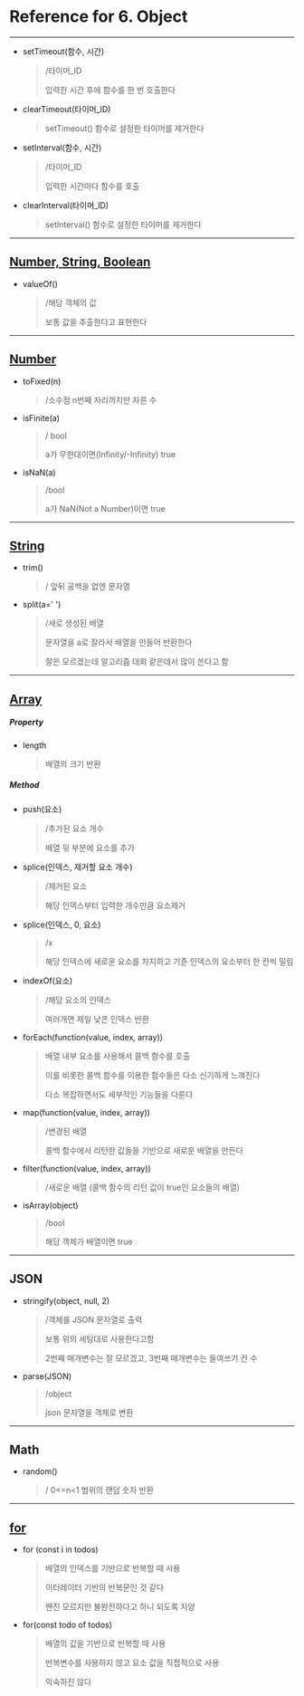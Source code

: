 # Reference for **6. Object**

***

- setTimeout(함수, 시간)

  > /타이머_ID
  >
  > 입력한 시간 후에 함수를 한 번 호출한다

- clearTimeout(타이머_ID)

  > setTimeout() 함수로 설정한 타이머를 제거한다

- setInterval(함수, 시간)

  > /타이머_ID
  >
  > 입력한 시간마다 함수를 호출

- clearInterval(타이머_ID)

  > setInterval() 함수로 설정한 타이머를 제거한다



***

## <u>Number, String, Boolean</u>

- valueOf()

  > /해당 객체의 값
  >
  > 보통 값을 추출한다고 표현한다





***



## <u>Number</u>

- toFixed(n)

  > /소수점 n번째 자리까지만 자른 수

- isFinite(a)

  > / bool
  >
  > a가 무한대이면(Infinity/-Infinity) true
  
- isNaN(a)

  > /bool
  >
  > a가 NaN(Not a Number)이면 true

***

## <u>String</u> 

- trim()

  > / 앞뒤 공백을 없엔 문자열

- split(a=' ')

  > /새로 생성된 배열
  >
  > 문자열을 a로 잘라서 배열을 만들어 반환한다
  >
  > 잘은 모르겠는데 알고리즘 대회 같은데서 많이 쓴다고 함



***

## <u>Array</u>

##### Property

- length

  > 배열의 크기 반환



##### Method

- push(요소)

  > /추가된 요소 개수
  >
  > 배열 뒷 부분에 요소를 추가

- splice(인덱스, 제거할 요소 개수)

  > /제거된 요소
  >
  > 해당 인덱스부터 입력한 개수만큼 요소제거

- splice(인덱스, 0, 요소)

  > /x
  >
  > 해당 인덱스에 새로운 요소를 차지하고 기존 인덱스의 요소부터 한 칸씩 밀림

- indexOf(요소)

  > /해당 요소의 인덱스
  >
  > 여러개면 제일 낮은 인덱스 반환
  
- forEach(function(value, index, array))

  > 배열 내부 요소를 사용해서 콜백 함수를 호출
  >
  > 이를 비롯한 콜백 함수를 이용한 함수들은 다소 신기하게 느껴진다
  >
  > 다소 복잡하면서도 세부적인 기능들을 다룬다

- map(function(value, index, array))

  > /변경된 배열
  >
  > 콜백 함수에서 리턴한 값들을 기반으로 새로운 배열을 만든다

- filter(function(value, index, array))

  > /새로운 배열 (콜백 함수의 리턴 값이 true인 요소들의 배열)
  
- isArray(object)

  > /bool
  >
  > 해당 객체가 배열이면 true

***

## JSON

- stringify(object, null, 2)

  > /객체를 JSON 문자열로 출력
  >
  > 보통 위의 세팅대로 사용한다고함
  >
  > 2번째 매개변수는 잘 모르겠고, 3번째 매개변수는 들여쓰기 칸 수

- parse(JSON)

  > /object
  >
  > json 문자열을 객체로 변환

***

## Math

- random()

  > / 0<=n<1 범위의 랜덤 숫자 반환

***



## <u>for</u>

- for (const i in todos)

  > 배열의 인덱스를 기반으로 반복할 때 사용
  >
  > 이터레이터 기반의 반복문인 것 같다
  >
  > 왠진 모르지만 불완전하다고 하니 되도록 지양



- for(const todo of todos)

  > 배열의 값을 기반으로 반복할 때 사용
  >
  > 반복변수를 사용하지 않고 요소 값을 직접적으로 사용
  >
  > 익숙하진 않다